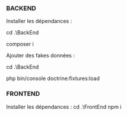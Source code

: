 ### BACKEND
Installer les dépendances :

cd .\BackEnd

composer i


Ajouter des fakes données : 

cd .\BackEnd

php bin/console doctrine:fixtures:load



### FRONTEND
Installer les dépendances : 
cd .\FrontEnd
npm i
